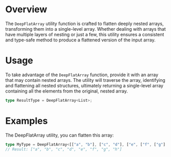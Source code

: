 # Overview

The `DeepFlatArray` utility function is crafted to flatten deeply nested arrays, transforming them into a single-level array. Whether dealing with arrays that have multiple layers of nesting or just a few, this utility ensures a consistent and type-safe method to produce a flattened version of the input array.

# Usage

To take advantage of the `DeepFlatArray` function, provide it with an array that may contain nested arrays. The utility will traverse the array, identifying and flattening all nested structures, ultimately returning a single-level array containing all the elements from the original, nested array.

```typescript
type ResultType = DeepFlatArray<List>;
```

# Examples

The DeepFlatArray utility, you can flatten this array:

```typescript
type MyType = DeepFlatArray<[["a", "b"], ["c", "d"], ["e", ["f", ["g"], ["h"]]]], 10>;
// Result: ["a", "b", "c", "d", "e", "f", "g", "h"]
```
